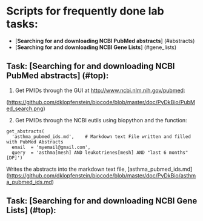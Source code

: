 # <a name=top></a>Scripts for frequently done lab tasks:

* [**Searching for and downloading NCBI PubMed abstracts**] (#abstracts)
* [**Searching for and downloading NCBI Gene Lists**] (#gene_lists)



## Task: <a name=abstracts></a>[**Searching for and downloading NCBI PubMed abstracts**] (#top):

1. Get PMIDs through the GUI at http://www.ncbi.nlm.nih.gov/pubmed:

(https://github.com/dklopfenstein/biocode/blob/master/doc/PyDkBio/PubMed_search.png)

2. Get PMIDs through the NCBI eutils using biopython and the function:
```
get_abstracts(
  'asthma_pubmed_ids.md',    # Markdown text File written and filled with PubMed Abstracts
  email  = 'myemail@gmail.com',
  query  = 'asthma[mesh] AND leukotrienes[mesh] AND "last 6 months" [DP]')
```

Writes the abstracts into the markdown text file, [asthma_pubmed_ids.md] (https://github.com/dklopfenstein/biocode/blob/master/doc/PyDkBio/asthma_pubmed_ids.md)

## Task: <a name=gene_lists></a>[**Searching for and downloading NCBI Gene Lists**] (#top):
